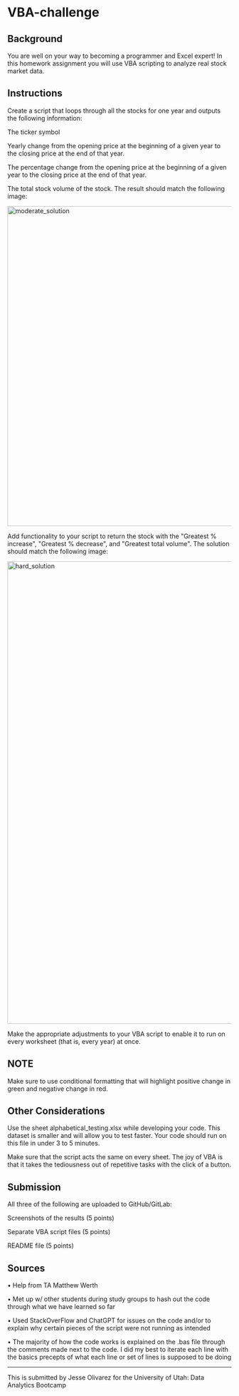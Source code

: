 # VBA-challenge

## Background

You are well on your way to becoming a programmer and Excel expert! In this homework assignment you will use VBA scripting to analyze real stock market data. 

## Instructions

Create a script that loops through all the stocks for one year and outputs the following information:

The ticker symbol

Yearly change from the opening price at the beginning of a given year to the closing price at the end of that year.

The percentage change from the opening price at the beginning of a given year to the closing price at the end of that year.

The total stock volume of the stock. The result should match the following image:

<img width="718" alt="moderate_solution" src="https://github.com/JesseOli100/VBA-challenge/assets/62526904/9b8216f0-b43b-4a67-8e66-e3921ee90bba">

Add functionality to your script to return the stock with the "Greatest % increase", "Greatest % decrease", and "Greatest total volume". The solution should match the following image:

<img width="1038" alt="hard_solution" src="https://github.com/JesseOli100/VBA-challenge/assets/62526904/9cbfb848-fb1c-4695-9e75-11a5526448bd">

Make the appropriate adjustments to your VBA script to enable it to run on every worksheet (that is, every year) at once.

## NOTE

Make sure to use conditional formatting that will highlight positive change in green and negative change in red.

## Other Considerations

Use the sheet alphabetical_testing.xlsx while developing your code. This dataset is smaller and will allow you to test faster. Your code should run on this file in under 3 to 5 minutes.

Make sure that the script acts the same on every sheet. The joy of VBA is that it takes the tediousness out of repetitive tasks with the click of a button.

## Submission

All three of the following are uploaded to GitHub/GitLab:

Screenshots of the results (5 points)

Separate VBA script files (5 points)

README file (5 points)

## Sources

•	Help from TA Matthew Werth 

•	Met up w/ other students during study groups to hash out the code through what we have learned so far

•	Used StackOverFlow and ChatGPT for issues on the code and/or to explain why certain pieces of the script were not running as intended

•	The majority of how the code works is explained on the .bas file through the comments made next to the code. I did my best to iterate each line with the basics precepts of what each line or set of lines is supposed to be doing

- - -

This is submitted by Jesse Olivarez for the University of Utah: Data Analytics Bootcamp

